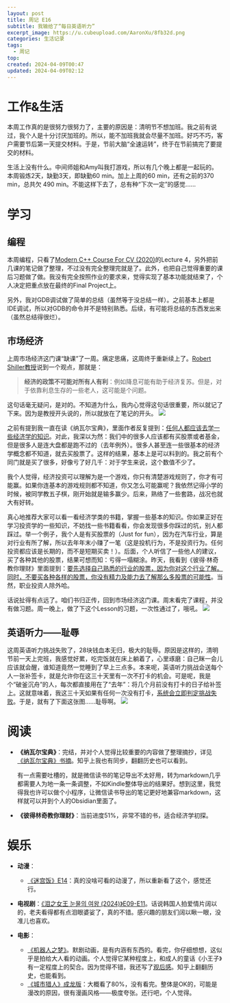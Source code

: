 ```yaml
---
layout: post
title: 周记 E16
subtitle: 我输给了“每日英语听力”
excerpt_image: https://u.cubeupload.com/AaronXu/8fb32d.png
categories: 生活记录
tags:
  - 周记
top: 
created: 2024-04-09T00:47
updated: 2024-04-09T02:12
---
```



# 工作&生活

本周工作真的是很努力很努力了，主要的原因是：清明节不想加班。我之前有说过，我个人是十分讨厌加班的。所以，能不加班我就会尽量不加班。好巧不巧，客户需要节后第一天提交材料。于是，节前大脑“全速运转”，终于在节前搞完了要提交的材料。

生活上没有什么。中间师姐和Amy叫我打游戏，所以有几个晚上都是一起玩的。本周锻炼2天，缺勤3天，即缺勤60 min。加上上周的60 min，还有之前的370 min，总共欠 490 min。不能这样下去了，总有种“下次一定”的感觉......

# 学习

## 编程

本周编程，只看了[Modern C++ Course For CV (2020)](https://www.ipb.uni-bonn.de/teaching/cpp-2020/lectures/index.html)的Lecture 4，另外把前几课的笔记做了整理，不过没有完全整理完就是了。此外，也把自己觉得重要的课后习题做了做。我没有完全按照作业的要求来，觉得实现了基本功能就结束了，个人决定把重点放在最终的Final Project上。

另外，我对GDB调试做了简单的总结（虽然等于没总结一样）。之前基本上都是IDE调试，所以对GDB的命令并不是特别熟悉。后续，有可能将总结的东西发出来（虽然总结得很烂）。

## 市场经济

上周市场经济这门课“缺课”了一周。痛定思痛，这周终于重新续上了。[Robert Shiller教授](https://www.coursera.org/instructor/bobshiller)说到一个观点，那就是：

>**经济的政策不可能对所有人有利**：例如降息可能有助于经济复苏。但是，对于依靠利息生存的一些老人，这可能是个问题。

这句话毫无疑问，是对的。不知道为什么，我内心觉得这句话很重要，所以就记了下来。因为是教授开头说的，所以就放在了笔记的开头。
![](https://u.cubeupload.com/AaronXu/20240409011649.png)

之前有提到我一直在读《纳瓦尔宝典》，里面作者反复提到：<u>任何人都应该去学一些经济学的知识</u>。对此，我深以为然：我们中的很多人应该都有买股票或者基金，但是很多人是连大盘都是跑不过的（去年例外）。很多人甚至连一些很基本的经济学概念都不知道，就去买股票了。这样的结果，基本上是可以料到的。我之前有个同门就是买了很多，好像亏了好几千：对于学生来说，这个数值不少了。

我个人觉得，经济投资可以理解为是一个游戏，你只有清楚游戏规则了，你才有可能赢。如果你连基本的游戏规则都不知道，你又怎么可能赢呢？我依然记得小学的时候，被同学教五子棋，刚开始就是输多赢少。后来，熟络了一些套路，战况也就大有好转。

真心地推荐大家可以看一看经济学类的书籍，掌握一些基本的知识。你如果正好在学习投资学的一些知识，不妨找一些书籍看看，你会发现很多你踩过的坑，别人都踩过。举一个例子，我个人是有买股票的（Just for fun），因为在汽车行业，算是对行业有所了解，所以去年年末小赚了一笔（这是投机行为，不是投资行为。任何投资都应该是长期的，而不是短期买卖！）。后面，个人听信了一些他人的建议，买了各种其他的股票，结果可想而知：亏得一塌糊涂。昨天，我看到《彼得·林奇教你理财》里面提到：<u>要先选择自己熟悉的行业的股票，因为你对这个行业了解。同时，不要买各种各样的股票，你没有精力及能力去了解那么多股票的可能性</u>。当然，职业投资人除外哈。

话说扯得有点远了。咱们书归正传，回到市场经济这门课。周末看完了课程，并没有做习题。周一晚上，做了下这个Lesson的习题，一次性通过了，哦吼。
![](https://u.cubeupload.com/AaronXu/20240408220215.png)

## 英语听力——耻辱

这周英语听力挑战失败了，28块钱血本无归，极大的耻辱。原因是这样的，清明节前一天上完班，我感觉好累，吃完饭就在床上躺着了，心里琢磨：自己眯一会儿应该就会醒，谁知道竟然一觉睡到了早上三点多。本来呢，英语听力挑战会送每个人一张补签卡，就是允许你在这三十天里有一次不打卡的机会。可是呢，我是个“破釜沉舟”的人，每次都直接用在了“去年”：将几个月前没有打卡的日子给补签上。这就意味着，我这三十天如果有任何一次没有打卡，<u>系统会立即判定挑战失败</u>。于是，就有了下面这张图......耻辱啊。
![](https://u.cubeupload.com/AaronXu/IMG1205.png)

# 阅读

- **《纳瓦尔宝典》**：完结，并对个人觉得比较重要的内容做了整理摘抄，详见[《纳瓦尔宝典》书摘](https://aaronxu24.github.io/%E8%AF%BB%E4%B9%A6/2024/04/06/%E7%BA%B3%E7%93%A6%E5%B0%94%E5%AE%9D%E5%85%B8-%E4%B9%A6%E6%91%98.html)。知乎上我也有同步，翻翻历史也可以看到。

	有一点需要吐槽的，就是微信读书的笔记导出不太好用，转为markdown几乎都需要人为地一条一条调整，不如Kindle整体导出的结果好。想到这里，我觉得我也许可以做个小程序，让微信读书导出的笔记更好地兼容markdown，这样就可以并到个人的Obsidian里面了。

- **《彼得林奇教你理财》**：当前进度51%，非常不错的书，适合经济学初探。

# 娱乐

- **动漫**：
	- <u>《迷宫饭》E14</u>：真的没啥可看的动漫了，所以重新看了这个，感觉还行。

- **电视剧**：<u>《泪之女王 눈물의 여왕 (2024)》E09-E11</u>。话说韩国人拍爱情片阔以的，老夫看得都有点泪眼婆娑了，真的不错。感兴趣的朋友们阔以瞅一眼，没准儿也喜欢。

- **电影**：
	- <u>《机器人之梦》</u>。默剧动画，是有内涵有东西的。看完，你仔细想想，这似乎是拍给大人看的动画。个人觉得它某种程度上，和成人的童话《小王子》有一定程度上的契合。因为觉得不错，我还写了[观后感](https://aaronxu24.github.io/%E8%A7%82%E5%BD%B1/2024/04/04/%E6%9C%BA%E5%99%A8%E4%BA%BA%E4%B9%8B%E6%A2%A6-%E8%A7%82%E5%90%8E%E6%84%9F.html)。知乎上翻翻历史，也能看到。
	- <u>《城市猎人》成龙版</u>：大概看了80%，没有看完。整体是OK的，可能是漫改的原因，很有漫画风格——极度夸张。还行吧，个人觉得。
